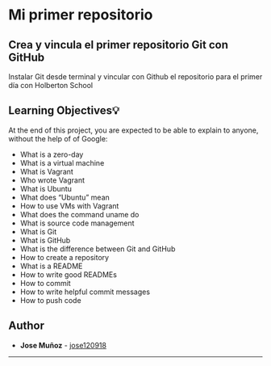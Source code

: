 # Mi primer repositorio

## Crea y vincula el primer repositorio Git con GitHub

Instalar Git desde terminal y vincular con Github el repositorio para el primer día con Holberton School

## Learning Objectives:bulb:
At the end of this project, you are expected to be able to explain to anyone, without the help of of Google:

* What is a zero-day
* What is a virtual machine
* What is Vagrant
* Who wrote Vagrant
* What is Ubuntu
* What does “Ubuntu” mean
* How to use VMs with Vagrant
* What does the command uname do
* What is source code management
* What is Git
* What is GitHub
* What is the difference between Git and GitHub
* How to create a repository
* What is a README
* How to write good READMEs
* How to commit
* How to write helpful commit messages
* How to push code

## Author
* **Jose Muñoz** - [jose120918](https://github.com/jose120918/)

---
